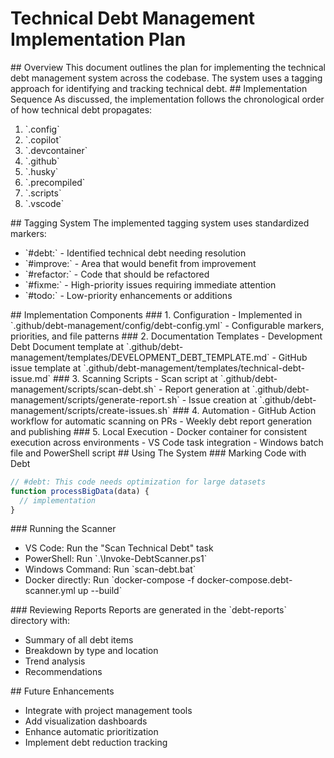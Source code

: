 # Technical Debt Management Implementation Plan
<!-- IMPL_PLAN_ID::HEADER -->

<!-- IMPL_PLAN_ID::OVERVIEW_SECTION -->## Overview
<!-- IMPL_PLAN_FIELD::OVERVIEW_DESC -->This document outlines the plan for implementing the technical debt management system across the codebase. The system uses a tagging approach for identifying and tracking technical debt.

<!-- IMPL_PLAN_ID::SEQUENCE_SECTION -->## Implementation Sequence
<!-- IMPL_PLAN_FIELD::SEQUENCE_DESC -->As discussed, the implementation follows the chronological order of how technical debt propagates:

<!-- IMPL_PLAN_LIST::SEQUENCE_ORDER -->
1. <!-- IMPL_PLAN_ITEM::SEQUENCE_1 -->`.config`
2. <!-- IMPL_PLAN_ITEM::SEQUENCE_2 -->`.copilot`
3. <!-- IMPL_PLAN_ITEM::SEQUENCE_3 -->`.devcontainer`
4. <!-- IMPL_PLAN_ITEM::SEQUENCE_4 -->`.github`
5. <!-- IMPL_PLAN_ITEM::SEQUENCE_5 -->`.husky`
6. <!-- IMPL_PLAN_ITEM::SEQUENCE_6 -->`.precompiled`
7. <!-- IMPL_PLAN_ITEM::SEQUENCE_7 -->`.scripts`
8. <!-- IMPL_PLAN_ITEM::SEQUENCE_8 -->`.vscode`

<!-- IMPL_PLAN_ID::TAGGING_SECTION -->## Tagging System
<!-- IMPL_PLAN_FIELD::TAGGING_DESC -->The implemented tagging system uses standardized markers:

<!-- IMPL_PLAN_LIST::TAGS -->
- <!-- IMPL_PLAN_ITEM::TAG_DEBT -->`#debt:` - Identified technical debt needing resolution
- <!-- IMPL_PLAN_ITEM::TAG_IMPROVE -->`#improve:` - Area that would benefit from improvement
- <!-- IMPL_PLAN_ITEM::TAG_REFACTOR -->`#refactor:` - Code that should be refactored
- <!-- IMPL_PLAN_ITEM::TAG_FIXME -->`#fixme:` - High-priority issues requiring immediate attention
- <!-- IMPL_PLAN_ITEM::TAG_TODO -->`#todo:` - Low-priority enhancements or additions

<!-- IMPL_PLAN_ID::COMPONENTS_SECTION -->## Implementation Components

<!-- IMPL_PLAN_ID::COMPONENT_CONFIG_SUBSECTION -->### 1. Configuration
<!-- IMPL_PLAN_FIELD::COMPONENT_CONFIG_PATH -->- Implemented in `.github/debt-management/config/debt-config.yml`
<!-- IMPL_PLAN_FIELD::COMPONENT_CONFIG_FEATURES -->- Configurable markers, priorities, and file patterns

<!-- IMPL_PLAN_ID::COMPONENT_TEMPLATES_SUBSECTION -->### 2. Documentation Templates
<!-- IMPL_PLAN_FIELD::COMPONENT_TEMPLATE_DEBT_DOC -->- Development Debt Document template at `.github/debt-management/templates/DEVELOPMENT_DEBT_TEMPLATE.md`
<!-- IMPL_PLAN_FIELD::COMPONENT_TEMPLATE_ISSUE -->- GitHub issue template at `.github/debt-management/templates/technical-debt-issue.md`

<!-- IMPL_PLAN_ID::COMPONENT_SCRIPTS_SUBSECTION -->### 3. Scanning Scripts
<!-- IMPL_PLAN_FIELD::COMPONENT_SCRIPT_SCAN -->- Scan script at `.github/debt-management/scripts/scan-debt.sh`
<!-- IMPL_PLAN_FIELD::COMPONENT_SCRIPT_REPORT -->- Report generation at `.github/debt-management/scripts/generate-report.sh`
<!-- IMPL_PLAN_FIELD::COMPONENT_SCRIPT_ISSUES -->- Issue creation at `.github/debt-management/scripts/create-issues.sh`

<!-- IMPL_PLAN_ID::COMPONENT_AUTOMATION_SUBSECTION -->### 4. Automation
<!-- IMPL_PLAN_FIELD::COMPONENT_AUTOMATION_SCAN -->- GitHub Action workflow for automatic scanning on PRs
<!-- IMPL_PLAN_FIELD::COMPONENT_AUTOMATION_REPORT -->- Weekly debt report generation and publishing

<!-- IMPL_PLAN_ID::COMPONENT_LOCAL_EXEC_SUBSECTION -->### 5. Local Execution
<!-- IMPL_PLAN_FIELD::COMPONENT_LOCAL_DOCKER -->- Docker container for consistent execution across environments
<!-- IMPL_PLAN_FIELD::COMPONENT_LOCAL_VSCODE -->- VS Code task integration
<!-- IMPL_PLAN_FIELD::COMPONENT_LOCAL_WINDOWS -->- Windows batch file and PowerShell script

<!-- IMPL_PLAN_ID::USAGE_SECTION -->## Using The System

<!-- IMPL_PLAN_ID::USAGE_MARKING_SUBSECTION -->### Marking Code with Debt
<!-- IMPL_PLAN_CODE::USAGE_MARKING_EXAMPLE -->
```javascript
// #debt: This code needs optimization for large datasets
function processBigData(data) {
  // implementation
}
```

<!-- IMPL_PLAN_ID::USAGE_SCANNER_SUBSECTION -->### Running the Scanner
<!-- IMPL_PLAN_LIST::USAGE_SCANNER_OPTIONS -->
- <!-- IMPL_PLAN_ITEM::SCANNER_VSCODE -->VS Code: Run the "Scan Technical Debt" task
- <!-- IMPL_PLAN_ITEM::SCANNER_POWERSHELL -->PowerShell: Run `.\Invoke-DebtScanner.ps1`
- <!-- IMPL_PLAN_ITEM::SCANNER_BATCH -->Windows Command: Run `scan-debt.bat`
- <!-- IMPL_PLAN_ITEM::SCANNER_DOCKER -->Docker directly: Run `docker-compose -f docker-compose.debt-scanner.yml up --build`

<!-- IMPL_PLAN_ID::USAGE_REPORTS_SUBSECTION -->### Reviewing Reports
<!-- IMPL_PLAN_FIELD::USAGE_REPORTS_LOCATION -->Reports are generated in the `debt-reports` directory with:
<!-- IMPL_PLAN_LIST::USAGE_REPORTS_CONTENT -->
- <!-- IMPL_PLAN_ITEM::REPORT_SUMMARY -->Summary of all debt items
- <!-- IMPL_PLAN_ITEM::REPORT_BREAKDOWN -->Breakdown by type and location
- <!-- IMPL_PLAN_ITEM::REPORT_TREND -->Trend analysis
- <!-- IMPL_PLAN_ITEM::REPORT_RECOMMENDATIONS -->Recommendations

<!-- IMPL_PLAN_ID::FUTURE_ENHANCEMENTS_SECTION -->## Future Enhancements
<!-- IMPL_PLAN_LIST::FUTURE_ENHANCEMENTS -->
- <!-- IMPL_PLAN_ITEM::FUTURE_PM_TOOLS -->Integrate with project management tools
- <!-- IMPL_PLAN_ITEM::FUTURE_DASHBOARDS -->Add visualization dashboards
- <!-- IMPL_PLAN_ITEM::FUTURE_PRIORITIZATION -->Enhance automatic prioritization
- <!-- IMPL_PLAN_ITEM::FUTURE_TRACKING -->Implement debt reduction tracking

<!-- IMPL_PLAN_ID::FOOTER -->
<!-- SchemaVersion: 1.0.0 -->
<!-- DocID: IMPLEMENTATION_PLAN -->
